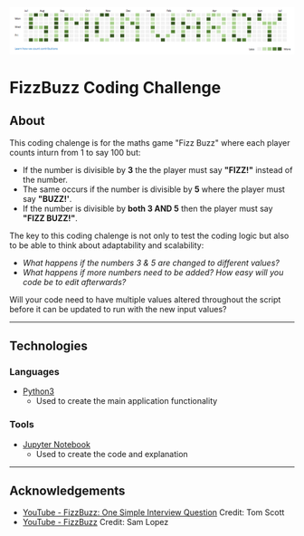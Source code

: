 ![My Logo](https://github.com/simonjvardy/simonjvardy/blob/main/assets/img/GitHub-name.png)

# FizzBuzz Coding Challenge

## About ##

This coding chalenge is for the maths game "Fizz Buzz" where each player counts inturn from 1 to say 100 but:

- If the number is divisible by **3** the the player must say **"FIZZ!"** instead of the number.
- The same occurs if the number is divisible by **5** where the player must say **"BUZZ!'**.
- If the number is divisible by **both 3 AND 5** then the player must say **"FIZZ BUZZ!"**.

The key to this coding chalenge is not only to test the coding logic but also to be able to think about adaptability and scalability:

- *What happens if the numbers 3 & 5 are changed to different values?*
- *What happens if more numbers need to be added? How easy will you code be to edit afterwards?*

Will your code need to have multiple values altered throughout the script before it can be updated to run with the new input values?

---

## Technologies ##

### **Languages** ###

- [Python3](https://www.python.org/)
  - Used to create the main application functionality

### **Tools** ###

- [Jupyter Notebook](https://jupyter.org/)
  - Used to create the code and explanation

---

## Acknowledgements ##

- [YouTube - FizzBuzz: One Simple Interview Question](https://www.youtube.com/watch?v=QPZ0pIK_wsc) Credit: Tom Scott
- [YouTube - FizzBuzz](https://www.youtube.com/watch?v=FRVhHtRW3pY) Credit: Sam Lopez
